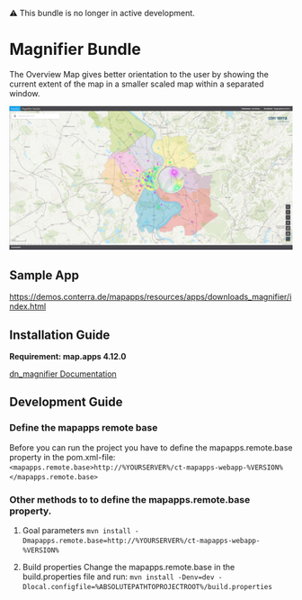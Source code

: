 ⚠️ This bundle is no longer in active development.
# Magnifier Bundle
The Overview Map gives better orientation to the user by showing the current extent of the map in a smaller scaled map within a separated window.

![Screenshot App](https://github.com/conterra/mapapps-magnifier/blob/master/screenshot.JPG)

## Sample App
https://demos.conterra.de/mapapps/resources/apps/downloads_magnifier/index.html

## Installation Guide
**Requirement: map.apps 4.12.0**

[dn_magnifier Documentation](https://github.com/conterra/mapapps-magnifier/tree/master/src/main/js/bundles/dn_magnifier)

## Development Guide
### Define the mapapps remote base
Before you can run the project you have to define the mapapps.remote.base property in the pom.xml-file:
`<mapapps.remote.base>http://%YOURSERVER%/ct-mapapps-webapp-%VERSION%</mapapps.remote.base>`

### Other methods to to define the mapapps.remote.base property.
1. Goal parameters
`mvn install -Dmapapps.remote.base=http://%YOURSERVER%/ct-mapapps-webapp-%VERSION%`

2. Build properties
Change the mapapps.remote.base in the build.properties file and run:
`mvn install -Denv=dev -Dlocal.configfile=%ABSOLUTEPATHTOPROJECTROOT%/build.properties`
